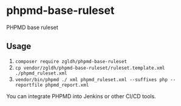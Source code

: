 # phpmd-base-ruleset
PHPMD base ruleset

## Usage

1. `composer require zgldh/phpmd-base-ruleset`
2. `cp vendor/zgldh/phpmd-base-ruleset/ruleset.template.xml ./phpmd_ruleset.xml`
3. `vendor/bin/phpmd ./ xml phpmd_ruleset.xml --suffixes php --reportfile phpmd_report.xml`

You can integrate PHPMD into Jenkins or other CI/CD tools.
